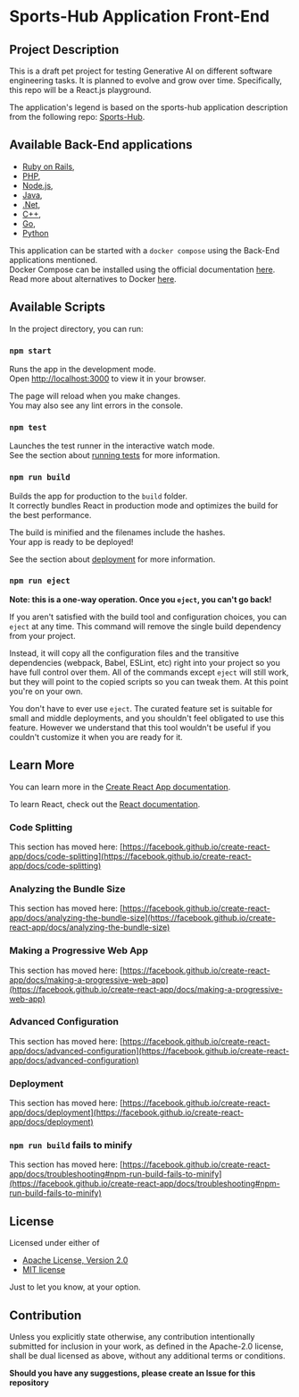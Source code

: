 # Sports-Hub Application Front-End

## Project Description

This is a draft pet project for testing Generative AI on different software engineering tasks. It is planned to evolve and grow over time. Specifically, this repo will be a React.js playground.

The application's legend is based on the sports-hub application description from the following repo: [Sports-Hub](https://github.com/dark-side/sports-hub).

## Available Back-End applications
- [Ruby on Rails](https://github.com/dark-side/sports_hub_ruby_skeleton),
- [PHP](https://github.com/dark-side/sports_hub_php_skeleton),
- [Node.js](https://github.com/dark-side/sports_hub_nodejs_skeleton),
- [Java](https://github.com/dark-side/sports_hub_java_skeleton),
- [.Net](https://github.com/dark-side/sports_hub_net_skeleton),
- [C++](https://github.com/dark-side/sports_hub_cpp_skeleton),
- [Go](https://github.com/dark-side/sports_hub_go_skeleton),
- [Python](https://github.com/dark-side/sports_hub_python_skeleton)

This application can be started with a `docker compose` using the Back-End applications mentioned.  
Docker Compose can be installed using the official documentation [here](https://docs.docker.com/compose/install/).
Read more about alternatives to Docker [here](https://github.com/dark-side/sports_hub_angular_skeleton/blob/main/READMORE_DockerAlternatives.md).

## Available Scripts

In the project directory, you can run:

### `npm start`

Runs the app in the development mode.\
Open [http://localhost:3000](http://localhost:3000) to view it in your browser.

The page will reload when you make changes.\
You may also see any lint errors in the console.

### `npm test`

Launches the test runner in the interactive watch mode.\
See the section about [running tests](https://facebook.github.io/create-react-app/docs/running-tests) for more information.

### `npm run build`

Builds the app for production to the `build` folder.\
It correctly bundles React in production mode and optimizes the build for the best performance.

The build is minified and the filenames include the hashes.\
Your app is ready to be deployed!

See the section about [deployment](https://facebook.github.io/create-react-app/docs/deployment) for more information.

### `npm run eject`

**Note: this is a one-way operation. Once you `eject`, you can't go back!**

If you aren't satisfied with the build tool and configuration choices, you can `eject` at any time. This command will remove the single build dependency from your project.

Instead, it will copy all the configuration files and the transitive dependencies (webpack, Babel, ESLint, etc) right into your project so you have full control over them. All of the commands except `eject` will still work, but they will point to the copied scripts so you can tweak them. At this point you're on your own.

You don't have to ever use `eject`. The curated feature set is suitable for small and middle deployments, and you shouldn't feel obligated to use this feature. However we understand that this tool wouldn't be useful if you couldn't customize it when you are ready for it.

## Learn More

You can learn more in the [Create React App documentation](https://facebook.github.io/create-react-app/docs/getting-started).

To learn React, check out the [React documentation](https://reactjs.org/).

### Code Splitting

This section has moved here: [https://facebook.github.io/create-react-app/docs/code-splitting](https://facebook.github.io/create-react-app/docs/code-splitting)

### Analyzing the Bundle Size

This section has moved here: [https://facebook.github.io/create-react-app/docs/analyzing-the-bundle-size](https://facebook.github.io/create-react-app/docs/analyzing-the-bundle-size)

### Making a Progressive Web App

This section has moved here: [https://facebook.github.io/create-react-app/docs/making-a-progressive-web-app](https://facebook.github.io/create-react-app/docs/making-a-progressive-web-app)

### Advanced Configuration

This section has moved here: [https://facebook.github.io/create-react-app/docs/advanced-configuration](https://facebook.github.io/create-react-app/docs/advanced-configuration)

### Deployment

This section has moved here: [https://facebook.github.io/create-react-app/docs/deployment](https://facebook.github.io/create-react-app/docs/deployment)

### `npm run build` fails to minify

This section has moved here: [https://facebook.github.io/create-react-app/docs/troubleshooting#npm-run-build-fails-to-minify](https://facebook.github.io/create-react-app/docs/troubleshooting#npm-run-build-fails-to-minify)

## License

Licensed under either of

- [Apache License, Version 2.0](http://www.apache.org/licenses/LICENSE-2.0)
- [MIT license](http://opensource.org/licenses/MIT)

Just to let you know, at your option.

## Contribution
Unless you explicitly state otherwise, any contribution intentionally submitted for inclusion in your work, as defined in the Apache-2.0 license, shall be dual licensed as above, without any additional terms or conditions.

**Should you have any suggestions, please create an Issue for this repository**
